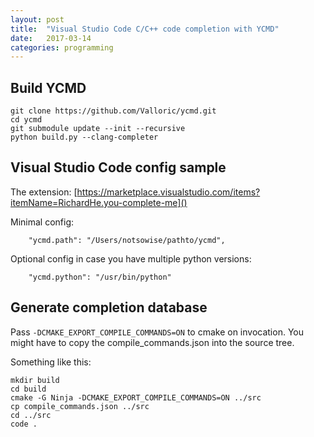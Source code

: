 ```yaml
---
layout: post
title:  "Visual Studio Code C/C++ code completion with YCMD"
date:   2017-03-14
categories: programming
---
```


## Build YCMD

```
git clone https://github.com/Valloric/ycmd.git
cd ycmd
git submodule update --init --recursive
python build.py --clang-completer
```

## Visual Studio Code config sample

The extension: [https://marketplace.visualstudio.com/items?itemName=RichardHe.you-complete-me]()

Minimal config:
```
    "ycmd.path": "/Users/notsowise/pathto/ycmd",
```

Optional config in case you have multiple python versions:
```
    "ycmd.python": "/usr/bin/python"
```

## Generate completion database

Pass `-DCMAKE_EXPORT_COMPILE_COMMANDS=ON` to cmake on invocation. You might have to copy the compile_commands.json into the source tree.

Something like this:
```
mkdir build
cd build
cmake -G Ninja -DCMAKE_EXPORT_COMPILE_COMMANDS=ON ../src
cp compile_commands.json ../src
cd ../src
code .
```
